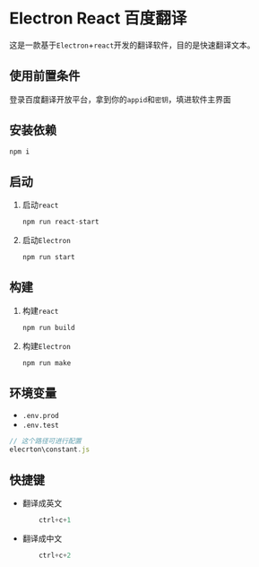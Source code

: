 # Electron React 百度翻译

这是一款基于`Electron`+`react`开发的翻译软件，目的是快速翻译文本。

## 使用前置条件

登录百度翻译开放平台，拿到你的`appid`和`密钥`，填进软件主界面

## 安装依赖

```js
npm i
```

## 启动

1. 启动`react`

    ```js
    npm run react-start
    ```

2. 启动`Electron`

    ```js
    npm run start
    ```

## 构建

1. 构建`react`

    ```js
    npm run build
    ```

2. 构建`Electron`

    ```js
    npm run make
    ```

## 环境变量

- `.env.prod`
- `.env.test`

```js
// 这个路径可进行配置
elecrton\constant.js
```

## 快捷键

- 翻译成英文

    ```js
        ctrl+c+1
    ```

- 翻译成中文

    ```js
        ctrl+c+2
    ```
